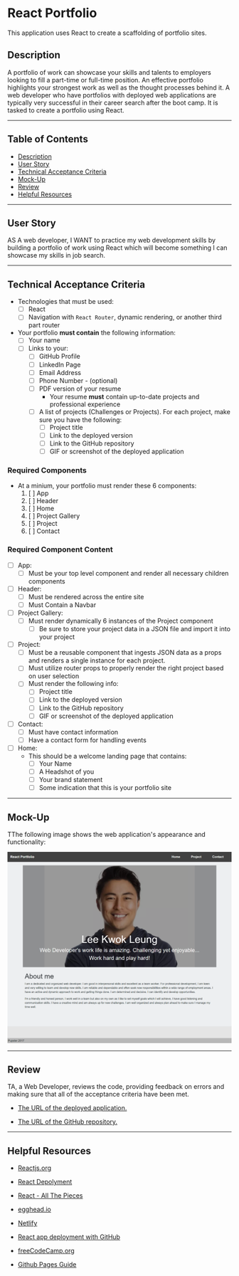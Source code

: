# React Portfolio

This application uses React to create a scaffolding of portfolio sites.

## Description

A portfolio of work can showcase your skills and talents to employers looking to fill a part-time or full-time position. An effective portfolio highlights your strongest work as well as the thought processes behind it. A web developer who have portfolios with deployed web applications are typically very successful in their career search after the boot camp. It is tasked to create a portfolio using React.

---

 ## Table of Contents
  * [Description](#description)
  * [User Story](#user-story)
  * [Technical Acceptance Criteria](#technical-acceptance-criteria)
  * [Mock-Up](#mock-up)
  * [Review](#review)
  * [Helpful Resources](#helpful-resources)

---

## User Story

AS A web developer, I WANT to practice my web development skills by building a portfolio of work using React which will become something I can showcase my skills in job search.

---

## Technical Acceptance Criteria

* Technologies that must be used:
  * [ ] React
  * [ ] Navigation with `React Router`, dynamic rendering, or another third part router
* Your portfolio **must contain** the following information:
  * [ ] Your name
  * [ ] Links to your:
    * [ ] GitHub Profile
    * [ ] LinkedIn Page
    * [ ] Email Address
    * [ ] Phone Number - (optional)
    * [ ] PDF version of your resume
      * Your resume **must** contain up-to-date projects and professional experience
    * [ ] A list of projects (Challenges or Projects). For each project, make sure you have the following:
      * [ ] Project title
      * [ ] Link to the deployed version
      * [ ] Link to the GitHub repository
      * [ ] GIF or screenshot of the deployed application

### Required Components

* At a minium, your portfolio must render these 6 components:
  1. [ ] App
  2. [ ] Header
  4. [ ] Home
  5. [ ] Project Gallery
  6. [ ] Project
  7. [ ] Contact

### Required Component Content
* [ ] App:
  * [ ] Must be your top level component and render all necessary children components
* [ ] Header:
   * [ ] Must be rendered across the entire site
   * [ ] Must Contain a Navbar
* [ ] Project Gallery:
  * [ ] Must render dynamically 6 instances of the Project component
    * [ ] Be sure to store your project data in a JSON file and import it into your project
* [ ] Project:
   * [ ] Must be a reusable component that ingests JSON data as a props and renders a single instance for each project.
   * [ ] Must utilize router props to properly render the right project based on user selection
   * [ ] Must render the following info:
     * [ ] Project title
     * [ ] Link to the deployed version
     * [ ] Link to the GitHub repository
     * [ ] GIF or screenshot of the deployed application
* [ ] Contact:
  * [ ] Must have contact information
  * [ ] Have a contact form for handling events
* [ ] Home:
  * This should be a welcome landing page that contains:
     * [ ] Your Name
     * [ ] A Headshot of you
     * [ ] Your brand statement
     * [ ] Some indication that this is your portfolio site

---

## Mock-Up

TThe following image shows the web application's appearance and functionality:

![Image of the React Portfolio](./public/images/mockup.png)

---

## Review

TA, a Web Developer, reviews the code, providing feedback on errors and making sure that all of the acceptance criteria have been met.

* [The URL of the deployed application.](https://seacrest3.github.io/seacrest-react-portfolio/)

* [The URL of the GitHub repository.](https://github.com/seacrest3/seacrest-react-portfolio.git)

---

## Helpful Resources

- [Reactjs.org](https://reactjs.org/docs/introducing-jsx.html)

- [React Depolyment](https://create-react-app.dev/docs/deployment/#github-pages)

- [React - All The Pieces](https://gist.github.com/jdtdesigns/936839ea2cea6b4d3193b520c750a09b)

- [egghead.io](https://egghead.io/courses/build-a-name-picker-app-intro-to-react-hooks-context-api-1ded)

- [Netlify](https://www.netlify.com/)

- [React app deployment with GitHub](https://create-react-app.dev/docs/deployment/#github-pages)

- [freeCodeCamp.org](https://www.freecodecamp.org/)

- [Github Pages Guide](https://pages.github.com/)